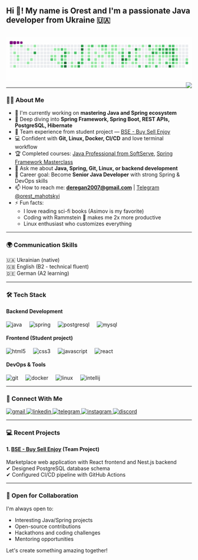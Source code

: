 <h2 align="left">Hi 👋! My name is Orest and I'm a passionate Java developer from Ukraine 🇺🇦</h2>

<br/>
<img src="https://raw.githubusercontent.com/Platane/snk/output/github-contribution-grid-snake.gif" width="600">
<br/>

<img align="right" height="150" src="https://i.imgflip.com/65efzo.gif" />

---

### 🧑‍💻 About Me

- 🔭 I'm currently working on **mastering Java and Spring ecosystem**
- 🌱 Deep diving into **Spring Framework, Spring Boot, REST APIs, PostgreSQL, Hibernate**
- 👥 Team experience from student project — [BSE - Buy Sell Enjoy](https://github.com/rem1xed/BSE-frontend)
- 💻 Confident with **Git, Linux, Docker, CI/CD** and love terminal workflow
- 🏆 Completed courses: [Java Professional from SoftServe](), [Spring Framework Masterclass]()
- 💬 Ask me about **Java, Spring, Git, Linux, or backend development**
- 🎯 Career goal: Become **Senior Java Developer** with strong Spring & DevOps skills
- 📫 How to reach me: **deregan2007@gmail.com** | [Telegram @orest_mahotskyi]()
- ⚡ Fun facts:
  - I love reading sci-fi books (Asimov is my favorite)
  - Coding with Rammstein 🤘 makes me 2x more productive
  - Linux enthusiast who customizes everything

---

### 🌍 Communication Skills

🇺🇦 Ukrainian (native)  
🇬🇧 English (B2 - technical fluent)  
🇩🇪 German (A2 learning)

---

### 🛠️ Tech Stack

#### Backend Development
<div align="left">
  <img src="https://cdn.jsdelivr.net/gh/devicons/devicon/icons/java/java-original.svg" height="40" alt="java" />
  <img width="12" />
  <img src="https://cdn.jsdelivr.net/gh/devicons/devicon/icons/spring/spring-original.svg" height="40" alt="spring" />
  <img width="12" />
  <img src="https://cdn.jsdelivr.net/gh/devicons/devicon/icons/postgresql/postgresql-original.svg" height="40" alt="postgresql" />
  <img width="12" />
  <img src="https://cdn.jsdelivr.net/gh/devicons/devicon/icons/mysql/mysql-original.svg" height="40" alt="mysql" />
</div>

#### Frontend (Student project)
<div align="left">
  <img src="https://cdn.jsdelivr.net/gh/devicons/devicon/icons/html5/html5-original.svg" height="40" alt="html5" />
  <img width="12" />
  <img src="https://cdn.jsdelivr.net/gh/devicons/devicon/icons/css3/css3-original.svg" height="40" alt="css3" />
  <img width="12" />
  <img src="https://cdn.jsdelivr.net/gh/devicons/devicon/icons/javascript/javascript-original.svg" height="40" alt="javascript" />
  <img width="12" />
  <img src="https://cdn.jsdelivr.net/gh/devicons/devicon/icons/react/react-original.svg" height="40" alt="react" />
</div>

#### DevOps & Tools
<div align="left">
  <img src="https://cdn.jsdelivr.net/gh/devicons/devicon/icons/git/git-original.svg" height="40" alt="git" />
  <img width="12" />
  <img src="https://cdn.jsdelivr.net/gh/devicons/devicon/icons/docker/docker-original.svg" height="40" alt="docker" />
  <img width="12" />
  <img src="https://cdn.jsdelivr.net/gh/devicons/devicon/icons/linux/linux-original.svg" height="40" alt="linux" />
  <img width="12" />
  <img src="https://cdn.jsdelivr.net/gh/devicons/devicon/icons/intellij/intellij-original.svg" height="40" alt="intellij" />
</div>

---

### 📡 Connect With Me

<div align="left">
  <a href="mailto:deregan2007@gmail.com">
    <img src="https://img.shields.io/static/v1?message=Gmail&logo=gmail&label=&color=D14836&logoColor=white&labelColor=&style=for-the-badge" height="35" alt="gmail" />
  </a>
  <a href="https://www.linkedin.com/in/orest-mahotskyi-66082b27a/" target="_blank">
    <img src="https://img.shields.io/static/v1?message=LinkedIn&logo=linkedin&label=&color=0077B5&logoColor=white&labelColor=&style=for-the-badge" height="35" alt="linkedin" />
  </a>
  <a href="https://t.me/orest_mahotskyi" target="_blank">
    <img src="https://img.shields.io/static/v1?message=Telegram&logo=telegram&label=&color=2CA5E0&logoColor=white&labelColor=&style=for-the-badge" height="35" alt="telegram" />
  </a>
  <a href="https://instagram.com/orest_magotskyi" target="_blank">
    <img src="https://img.shields.io/static/v1?message=Instagram&logo=instagram&label=&color=E4405F&logoColor=white&labelColor=&style=for-the-badge" height="35" alt="instagram" />
  </a>
  <a href="https://discord.gg/544195983916138526" target="_blank">
    <img src="https://img.shields.io/static/v1?message=Discord&logo=discord&label=&color=7289DA&logoColor=white&labelColor=&style=for-the-badge" height="35" alt="discord" />
  </a>
</div>

---

### 💻 Recent Projects

#### 1. [BSE - Buy Sell Enjoy](https://github.com/rem1xed/BSE-frontend) (Team Project)
Marketplace web application with React frontend and Nest.js backend  
✔ Designed PostgreSQL database schema  
✔ Configured CI/CD pipeline with GitHub Actions

---

### 🤝 Open for Collaboration

I'm always open to:
- Interesting Java/Spring projects
- Open-source contributions
- Hackathons and coding challenges
- Mentoring opportunities

Let's create something amazing together!
